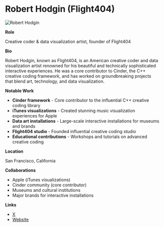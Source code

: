 # Robert Hodgin (Flight404)

![Robert Hodgin](https://roberthodgin.com/v2/wp-content/uploads/ice.v2.08.png)

**Role**

Creative coder & data visualization artist, founder of Flight404

**Bio**

Robert Hodgin, known as Flight404, is an American creative coder and data visualization artist renowned for his beautiful and technically sophisticated interactive experiences. He was a core contributor to Cinder, the C++ creative coding framework, and has worked on groundbreaking projects that blend art, technology, and data visualization.

**Notable Work**

- **Cinder framework** - Core contributor to the influential C++ creative coding library
- **iTunes visualizations** - Created stunning music visualization experiences for Apple
- **Data art installations** - Large-scale interactive installations for museums and brands
- **Flight404 studio** - Founded influential creative coding studio
- **Educational contributions** - Workshops and tutorials on advanced creative coding

**Location**

San Francisco, California

**Collaborations**

- Apple (iTunes visualizations)
- Cinder community (core contributor)
- Museums and cultural institutions
- Major brands for interactive installations

**Links**

- [X](https://x.com/flight404)
- [Website](https://roberthodgin.com/)
